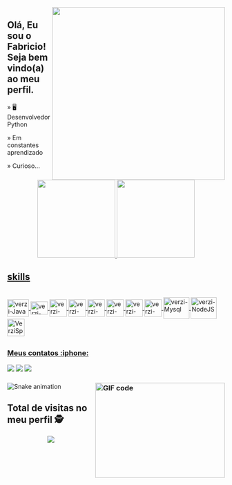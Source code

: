 


<img src="https://raw.githubusercontent.com/MicaelliMedeiros/micaellimedeiros/master/image/computer-illustration.png" min-width="400px" max-width="400px" width="400px" align="right">


## Olá, Eu sou o Fabricio! Seja bem vindo(a) ao meu perfil.


» 🖥️ Desenvolvedor Python 

» Em constantes aprendizado

» Curioso...




<div align="center">
  <a href="https://github.com/FabricioFreitasDev">
  <img height="180em" src="https://github-readme-stats.vercel.app/api?username=verzivatar&show_icons=true&theme=merko&include_all_commits=true&count_private=true"/>
  <img height="180em" src="https://github-readme-stats.vercel.app/api/top-langs/?username=verzivatar&layout=compact&langs_count=7&theme=merko"/>
</div>
  
  ## skills 
  <div style="display: inline_block"><br>
  <img align="center" alt="verzi-Java" title="Java" height="40" width="50" src="https://cdn.jsdelivr.net/gh/devicons/devicon/icons/java/java-plain.svg"> 
  <img align="center" alt="verzi-Phyton" title="Python" height="30" width="40" src="https://cdn.jsdelivr.net/gh/devicons/devicon/icons/python/python-original.svg">
  <img align="center" alt="verzi-Git" title="Git" height="40" width="40" src="https://img.icons8.com/color/48/000000/git.png">
  <img align="center" alt="verzi-Js" title="JavaScript" height="40" width="40" src="https://img.icons8.com/color/50/000000/javascript.png">
  <img align="center" alt="verzi-Html" title="HTML5" height="40" width="40" src="https://img.icons8.com/color/48/000000/html-5--v1.png">
  <img align="center" alt="verzi-Css3" title="CSS" height="40" width="40" src="https://img.icons8.com/color/48/000000/css3.png">
  <img align="center" alt="verzi-Linux" title="Linux" height="40" width="40" src="https://img.icons8.com/color/48/4a90e2/linux.png"> 
  <img align="center" alt="verzi-Win11" title="Windows" height="40" width="40" src="https://img.icons8.com/color/48/4a90e2/windows-10.svg">
  <img align="center" alt="verzi-Mysql" title="MySQL" height="50" width="60" src="https://cdn.jsdelivr.net/gh/devicons/devicon/icons/mysql/mysql-original-wordmark.svg">
  <img align="center" alt="verzi-NodeJS" title="NedeJS" height="50" width="60" src="https://img.icons8.com/color/48/4a90e2/nodejs.png">
  <img align="center" alt="VerziSpring" title="Spring" height="40" width="40" src="https://img.icons8.com/color/48/4a90e2/spring-logo.png">
  </div>
  
    
##
  

  <div>
    <h3 align="left">Meus contatos :iphone:</h3>
  <a href="https://www.instagram.com/freitas.ssa" target="_blank"><img src="https://img.shields.io/badge/-Instagram-%23E4405F?style=for-the-badge&logo=instagram&logoColor=white" target="_blank"></a>
  <a href = "
fabriciofreitasdev@hotmail.com"><img src="https://img.shields.io/badge/-Gmail-%23333?style=for-the-badge&logo=gmail&logoColor=white" target="_blank"></a>
  <a href="https://www.linkedin.com/in/fabricio-freitasdev/" target="_blank"><img src="https://img.shields.io/badge/-LinkedIn-%230077B5?style=for-the-badge&logo=linkedin&logoColor=white" target="_blank"></a>
 
  </div>  
    
  

  
       
   <h3>
  <img align="right" alt="GIF code" src="https://github.com/abhisheknaiidu/abhisheknaiidu/blob/master/code.gif?raw=true" width="300" height="220" />
</h3>
 

  
  
   <div>  
  
   ![Snake animation](https://github.com/FabricioFreitasDev/FabricioFreitasDev/blob/output/github-contribution-grid-snake.svg)
 
  </div>
       
     
       
       


 ## Total de visitas no meu perfil :detective: <br>
  <div align="center">
  
![](https://komarev.com/ghpvc/?username=FabricioFreitasDev&label=VisitasMeuPerfil&color=green)

</div>
  


  

 
  
